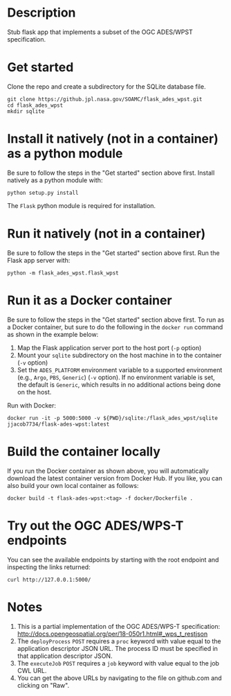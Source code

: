 # Description
Stub flask app that implements a subset of the OGC ADES/WPST specification.

# Get started
Clone the repo and create a subdirectory for the SQLite database file.

    git clone https://github.jpl.nasa.gov/SOAMC/flask_ades_wpst.git
    cd flask_ades_wpst
    mkdir sqlite

# Install it natively (not in a container) as a python module
Be sure to follow the steps in the "Get started" section above first.  Install
natively as a python module with:

    python setup.py install

The `Flask` python module is required for installation.

# Run it natively (not in a container)
Be sure to follow the steps in the "Get started" section above first.
Run the Flask app server with:

    python -m flask_ades_wpst.flask_wpst

# Run it as a Docker container
Be sure to follow the steps in the "Get started" section above first.
To run as a Docker container, but sure to do the following in the `docker run`
command as shown in the example below:

1. Map the Flask application server port to the host port (`-p` option)
1. Mount your `sqlite` subdirectory on the host machine in to the container
(`-v` option)
1. Set the `ADES_PLATFORM` environment variable to a supported environment
(e.g., `Argo`, `PBS`, `Generic`) (`-v` option).  If no environment variable
is set, the default is `Generic`, which results in no additional actions
being done on the host.

Run with Docker: 

    docker run -it -p 5000:5000 -v ${PWD}/sqlite:/flask_ades_wpst/sqlite jjacob7734/flask-ades-wpst:latest

# Build the container locally
If you run the Docker container as shown above, you will automatically download
the latest container version from Docker Hub.  If you like, you can also build
your own local container as follows:

    docker build -t flask-ades-wpst:<tag> -f docker/Dockerfile .
    
# Try out the OGC ADES/WPS-T endpoints
You can see the available endpoints by starting with the root endpoint and inspecting the links returned:

    curl http://127.0.0.1:5000/

# Notes
1. This is a partial implementation of the OGC ADES/WPS-T specification:
http://docs.opengeospatial.org/per/18-050r1.html#_wps_t_restjson
1. The `deployProcess` `POST` requires a `proc` keyword with value
equal to the application descriptor JSON URL. The process ID must be
specified in that application descriptor JSON.
1. The `executeJob` `POST` requires a `job` keyword with value equal
to the job CWL URL.
1. You can get the above URLs by navigating to the file on github.com
and clicking on "Raw".

